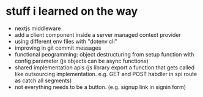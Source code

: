 # stuff i learned on the way
- nextjs middleware
- add a client component inside a server managed context provider
- using different env files with "dotenv cli"
- improving in git commit messages
- functional peogramming: object destructuring from setup function with config parameter (js objects can be async functions)
- shared implementation apis (js library export a function that gets called like outsourcing implementation. e.g. GET and POST habdler in spi route as catch all segments)
- not everything needs to be a button. (e.g. signup link in signin form)
